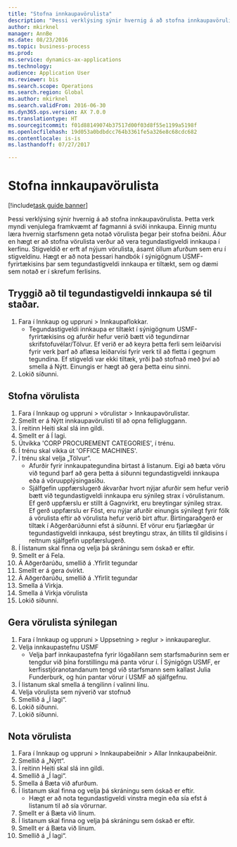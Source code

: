 ```yaml
--- 
title: "Stofna innkaupavörulista"
description: "Þessi verklýsing sýnir hvernig á að stofna innkaupavörulista."
author: mkirknel
manager: AnnBe
ms.date: 08/23/2016
ms.topic: business-process
ms.prod: 
ms.service: dynamics-ax-applications
ms.technology: 
audience: Application User
ms.reviewer: bis
ms.search.scope: Operations
ms.search.region: Global
ms.author: mkirknel
ms.search.validFrom: 2016-06-30
ms.dyn365.ops.version: AX 7.0.0
ms.translationtype: HT
ms.sourcegitcommit: f01d88149074b37517d00f03d8f55e1199a5198f
ms.openlocfilehash: 19d053a0bdbdcc764b3361fe5a326e8c68cdc682
ms.contentlocale: is-is
ms.lasthandoff: 07/27/2017

---
```

# <a name="create-a-procurement-catalog"></a>Stofna innkaupavörulista

[!include[task guide banner](../../includes/task-guide-banner.md)]

Þessi verklýsing sýnir hvernig á að stofna innkaupavörulista. Þetta verk myndi venjulega framkvæmt af fagmanni á sviði innkaupa. Einnig muntu læra hvernig starfsmenn geta notað vörulista þegar þeir stofna beiðni. Áður en hægt er að stofna vörulista verður að vera tegundastigveldi innkaupa í kerfinu. Stigveldið er erft af nýjum vörulista, ásamt öllum afurðum sem eru í stigveldinu. Hægt er að nota þessari handbók í sýnigögnum USMF-fyrirtækisins þar sem tegundastigveldi innkaupa er tiltækt, sem og dæmi sem notað er í skrefum ferlisins.


## <a name="ensure-that-a-procurement-category-hierarchy-exists"></a>Tryggið að til tegundastigveldi innkaupa sé til staðar.
1. Fara í Innkaup og uppruni > Innkaupaflokkar.
    * Tegundastigveldi innkaupa er tiltækt í sýnigögnum USMF-fyrirtækisins og afurðir hefur verið bætt við tegundirnar skrifstofuvélar/Tölvur. Ef verið er að keyra þetta ferli sem leiðarvísi fyrir verk þarf að aflæsa leiðarvísi fyrir verk til að fletta í gegnum tegundina. Ef stigveldi var ekki tiltæk, yrði það stofnað með því að smella á Nýtt. Einungis er hægt að gera þetta einu sinni.  
2. Lokið síðunni.

## <a name="create-a-catalog"></a>Stofna vörulista
1. Fara í Innkaup og uppruni > vörulistar > Innkaupavörulistar.
2. Smellt er á Nýtt innkaupavörulisti til að opna felligluggann.
3. Í reitinn Heiti skal slá inn gildi.
4. Smellt er á Í lagi.
5. Útvíkka 'CORP PROCUREMENT CATEGORIES', í trénu.
6. Í trénu skal víkka út 'OFFICE MACHINES'.
7. Í trénu skal velja „Tölvur“.
    * Afurðir fyrir innkaupategundina birtast á listanum. Eigi að bæta vöru við tegund þarf að gera þetta á síðunni tegundastigveldi innkaupa eða á vöruupplýsingasíðu.  
    * Sjálfgefin uppfærslugerð ákvarðar hvort nýjar afurðir sem hefur verið bætt við tegundastigveldi innkaupa eru sýnileg strax í vörulistanum. Ef gerð uppfærslu er stillt á Gagnvirkt, eru breytingar sýnileg strax. Ef gerð uppfærslu er Föst, eru nýjar afurðir einungis sýnilegt fyrir fólk á vörulista eftir að vörulista hefur verið birt aftur. Birtingaraðgerð er tiltæk í Aðgerðarúðunni efst á síðunni. Ef vörur eru fjarlægðar úr tegundastigveldi innkaupa, sést breytingu strax, án tillits til gildisins í reitnum sjálfgefin uppfærslugerð.  
8. Í listanum skal finna og velja þá skráningu sem óskað er eftir.
9. Smellt er á Fela.
10. Á Aðgerðarúðu, smellið á .Yfirlit tegundar
11. Smellt er á gera óvirkt.
12. Á Aðgerðarúðu, smellið á .Yfirlit tegundar
13. Smella á Virkja.
14. Smella á Virkja vörulista
15. Lokið síðunni.

## <a name="make-the-catalog-visible"></a>Gera vörulista sýnilegan
1. Fara í Innkaup og uppruni > Uppsetning > reglur > innkaupareglur.
2. Velja innkaupastefnu USMF
    * Velja þarf innkaupastefna fyrir lögaðilann sem starfsmaðurinn sem er tengdur við þína forstillingu má panta vörur í. Í Sýnigögn USMF, er kerfisstjóranotandanum tengd við starfsmann sem kallast Julia Funderburk, og hún pantar vörur í USMF að sjálfgefnu.  
3. Í listanum skal smella á tengilinn í valinni línu.
4. Velja vörulista sem nýverið var stofnuð
5. Smellið á „Í lagi“.
6. Lokið síðunni.
7. Lokið síðunni.

## <a name="use-the-catalog"></a>Nota vörulista
1. Fara í Innkaup og uppruni > Innkaupabeiðnir > Allar Innkaupabeiðnir.
2. Smellið á „Nýtt“.
3. Í reitinn Heiti skal slá inn gildi.
4. Smellið á „Í lagi“.
5. Smella á Bæta við afurðum.
6. Í listanum skal finna og velja þá skráningu sem óskað er eftir.
    * Hægt er að nota tegundastigveldi vinstra megin eða sía efst á listanum til að sía vörurnar.  
7. Smellt er á Bæta við línum.
8. Í listanum skal finna og velja þá skráningu sem óskað er eftir.
9. Smellt er á Bæta við línum.
10. Smellið á „Í lagi“.



